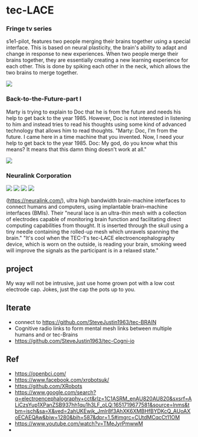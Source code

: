 # tec-LACE
### Fringe tv series
s1e1-pilot, features two people merging their brains together using a special interface. This is based on neural plasticity, the brain's ability to adapt and change in response to new experiences. When two people merge their brains together, they are essentially creating a new learning experience for each other. This is done by spiking each other in the neck, which allows the two brains to merge together.

![](https://github.com/SteveJustin1963/tec-LACE/blob/master/pics/ftvs1e3.png)


### Back-to-the-Future-part I

Marty is trying to explain to Doc that he is from the future and needs his help to get back to the year 1985. However, Doc is not interested in listening to him and instead tries to read his thoughts using some kind of advanced technology that allows him to read thoughts. "Marty: Doc, I'm from the future. I came here in a time machine that you invented. Now, I need your help to get back to the year 1985. Doc: My god, do you know what this means? It means that this damn thing doesn't work at all." 

![](https://github.com/SteveJustin1963/tec-LACE/blob/master/pics/doc3.png)

### Neuralink Corporation 

![](https://github.com/SteveJustin1963/tec-LACE/blob/master/pics/emsw2.png)
![](https://github.com/SteveJustin1963/tec-LACE/blob/master/pics/idea1.png)
![](https://github.com/SteveJustin1963/tec-LACE/blob/master/pics/idea2.png)
![](https://github.com/SteveJustin1963/tec-LACE/blob/master/pics/idea3.png)



(https://neuralink.com/), ultra high bandwidth brain-machine interfaces to connect humans and computers, using implantable brain–machine interfaces (BMIs). Their "neural lace is an ultra-thin mesh with a collection of electrodes capable of monitoring brain function and facilitating direct computing capabilities from thought. It is inserted through the skull using a tiny needle containing the rolled-up mesh which unravels spanning the brain." 
"It's cool when the TEC-1's tec-LACE electroencephalography device, which is worn on the outside, is reading your brain, smoking weed will improve the signals as the participant is in a relaxed state." 




## project



My way will not be intrusive, just use home grown pot with a low cost electrode cap. Jokes, just the cap the pots up to you.



## Iterate
- connect to https://github.com/SteveJustin1963/tec-BRAIN
- Cognitive radio links to form mental mesh links between multiple humans and or tec-Brains
- https://github.com/SteveJustin1963/tec-Cogni-io


## Ref
- https://openbci.com/
- https://www.facebook.com/xrobotsuk/
- https://github.com/XRobots
- https://www.google.com/search?q=electroencephalography+cct&rlz=1C1ASRM_enAU820AU820&sxsrf=ALiCzsYup1XPanZSB937hh1qu1h3LF_oLQ:1651719677581&source=lnms&tbm=isch&sa=X&ved=2ahUKEwjk_Jmlr8f3AhXK6XMBHfBYDKcQ_AUoAXoECAEQAw&biw=1280&bih=587&dpr=1.5#imgrc=CUtdMCqcCt11OM
- https://www.youtube.com/watch?v=TMeJyrPmwwM
- 



